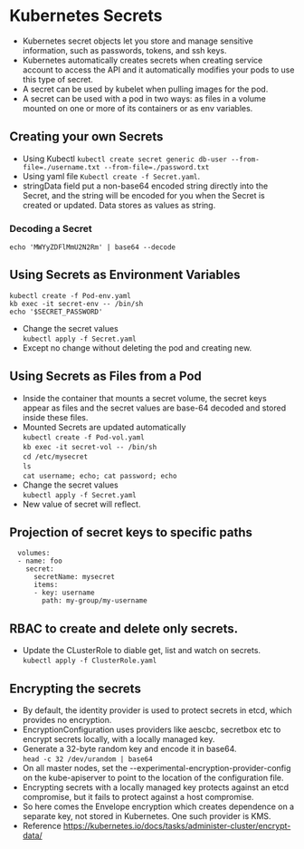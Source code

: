 # Kubernetes Secrets
* Kubernetes secret objects let you store and manage sensitive information, such as passwords, tokens, and ssh keys.
* Kubernetes automatically creates secrets when creating service account to access the API and it automatically modifies your pods to use this type of secret.
* A secret can be  used by kubelet when pulling images for the pod.
* A secret can be used with a pod in two ways: as files in a volume mounted on one or more of its containers or as env variables.

## Creating your own Secrets
* Using Kubectl `kubectl create secret generic db-user --from-file=./username.txt --from-file=./password.txt`
* Using yaml file `Kubectl create -f Secret.yaml`.  
* stringData field put a non-base64 encoded string directly into the Secret, and the string will be encoded for you when the Secret is created or updated. Data stores as values as string.

### Decoding a Secret  
`echo 'MWYyZDFlMmU2N2Rm' | base64 --decode`  

## Using Secrets as Environment Variables
`kubectl create -f Pod-env.yaml`  
`kb exec -it secret-env -- /bin/sh`  
`echo '$SECRET_PASSWORD'`  
* Change the secret values  
`kubectl apply -f Secret.yaml`
* Except no change without deleting the pod and creating new.

## Using Secrets as Files from a Pod
* Inside the container that mounts a secret volume, the secret keys appear as files and the secret values are base-64 decoded and stored inside these files.  
* Mounted Secrets are updated automatically   
`kubectl create -f Pod-vol.yaml`  
`kb exec -it secret-vol -- /bin/sh`   
`cd /etc/mysecret`  
`ls`  
`cat username; echo; cat password; echo`  
* Change the secret values  
`kubectl apply -f Secret.yaml`  
* New value of secret will reflect.  

## Projection of secret keys to specific paths
```
  volumes:
  - name: foo
    secret:
      secretName: mysecret
      items:
      - key: username
        path: my-group/my-username
```
## RBAC to create and delete only secrets.  
* Update the CLusterRole to diable get, list and watch on secrets.   
`kubectl apply -f ClusterRole.yaml`

## Encrypting the secrets
* By default, the identity provider is used to protect secrets in etcd, which provides no encryption. 
* EncryptionConfiguration uses providers like aescbc, secretbox etc to encrypt secrets locally, with a locally managed key. 
* Generate a 32-byte random key and encode it in base64.   
`head -c 32 /dev/urandom | base64`
* On all master nodes, set the --experimental-encryption-provider-config on the kube-apiserver to point to the location of the configuration file.
* Encrypting secrets with a locally managed key protects against an etcd compromise, but it fails to protect against a host compromise.
* So here comes the Envelope encryption which creates dependence on a separate key, not stored in Kubernetes. One such provider is KMS.
* Reference https://kubernetes.io/docs/tasks/administer-cluster/encrypt-data/
